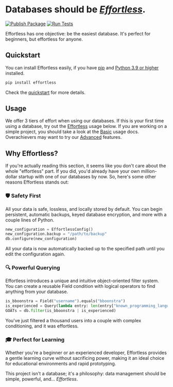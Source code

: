# Databases should be [_Effortless_](https://bboonstra.dev/effortless/).

[![Publish Package](https://github.com/bboonstra/Effortless/actions/workflows/publish.yml/badge.svg?branch=main)](https://github.com/bboonstra/Effortless/actions/workflows/publish.yml)
[![Run Tests](https://github.com/bboonstra/Effortless/actions/workflows/test.yml/badge.svg?branch=main)](https://github.com/bboonstra/Effortless/actions/workflows/test.yml)

Effortless has one objective: be the easiest database.
It's perfect for beginners, but effortless for anyone.

## Quickstart

You can install Effortless easily, if you have
[pip](https://pip.pypa.io/en/stable/installation/) and
[Python 3.9 or higher](https://www.python.org/downloads/) installed.

```bash
pip install effortless
```

Check the [quickstart](https://bboonstra.github.io/Effortless/docs/quickstart.html) for more details.

## Usage

We offer 3 tiers of effort when using our databases. If this is your first time
using a database, try out the [Effortless](https://bboonstra.github.io/Effortless/docs/effortless-usage.html) usage below.
If you are working on a simple project, you should take a look at the
[Basic](https://bboonstra.github.io/Effortless/docs/basic-usage.html) usage docs.
Overachievers may want to try our [Advanced](https://bboonstra.github.io/Effortless/docs/advanced-usage.html) features.

## Why Effortless?

If you're actually reading this section, it seems like you don't care about the whole "effortless" part. If you did, you'd already have your own million-dollar startup with one of our databases by now. So, here's some other reasons Effortless stands out:

### 🛡️ Safety First

All your data is safe, lossless, and locally stored by default. You can begin persistent, automatic backups, keyed database encryption, and more with a couple lines of Python.

```py
new_configuration = EffortlessConfig()
new_configuration.backup = "/path/to/backup"
db.configure(new_configuration)
```

All your data is now automatically backed up to the specified path until you edit the configuration again.

### 🔍 Powerful Querying

Effortless introduces a unique and intuitive object-oriented filter system. You can create a reusable Field condition with logical operators to find anything from your database.

```python
is_bboonstra = Field("username").equals("bboonstra")
is_experienced = Query(lambda entry: len(entry["known_programming_languages"]) > 5)
GOATs = db.filter(is_bboonstra | is_experienced)
```

You've just filtered a thousand users into a couple with complex conditioning, and it was effortless.

### 🎓 Perfect for Learning

Whether you're a beginner or an experienced developer, Effortless provides a gentle learning curve without sacrificing power, making it an ideal choice for educational environments and rapid prototyping.

This project isn't a database; it's a philosophy:  data management should be simple, powerful, and... _Effortless_.
